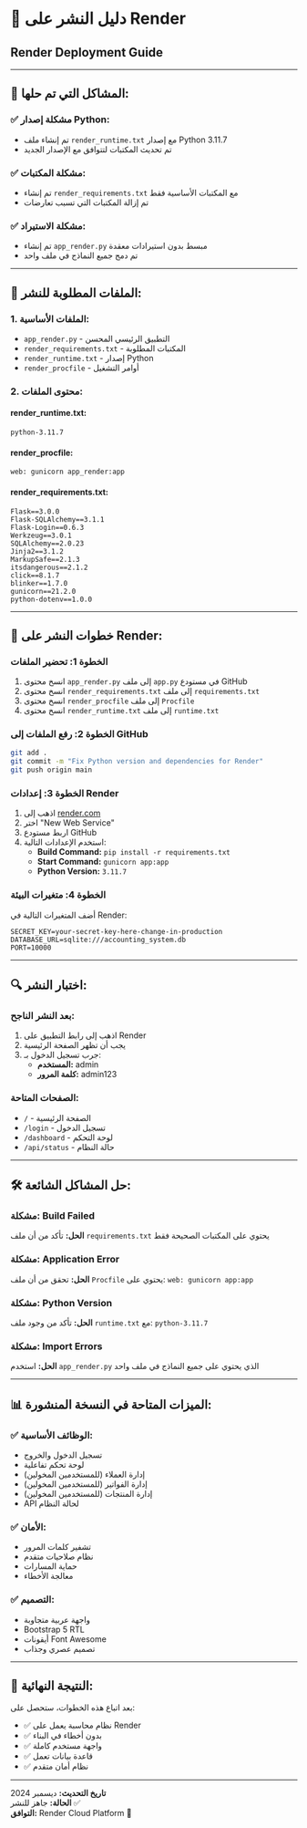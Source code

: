 # 🚀 دليل النشر على Render
## Render Deployment Guide

---

## 🔧 **المشاكل التي تم حلها:**

### ✅ **مشكلة إصدار Python:**
- تم إنشاء ملف `render_runtime.txt` مع إصدار Python 3.11.7
- تم تحديث المكتبات لتتوافق مع الإصدار الجديد

### ✅ **مشكلة المكتبات:**
- تم إنشاء `render_requirements.txt` مع المكتبات الأساسية فقط
- تم إزالة المكتبات التي تسبب تعارضات

### ✅ **مشكلة الاستيراد:**
- تم إنشاء `app_render.py` مبسط بدون استيرادات معقدة
- تم دمج جميع النماذج في ملف واحد

---

## 📁 **الملفات المطلوبة للنشر:**

### 1. **الملفات الأساسية:**
- `app_render.py` - التطبيق الرئيسي المحسن
- `render_requirements.txt` - المكتبات المطلوبة
- `render_runtime.txt` - إصدار Python
- `render_procfile` - أوامر التشغيل

### 2. **محتوى الملفات:**

#### **render_runtime.txt:**
```
python-3.11.7
```

#### **render_procfile:**
```
web: gunicorn app_render:app
```

#### **render_requirements.txt:**
```
Flask==3.0.0
Flask-SQLAlchemy==3.1.1
Flask-Login==0.6.3
Werkzeug==3.0.1
SQLAlchemy==2.0.23
Jinja2==3.1.2
MarkupSafe==2.1.3
itsdangerous==2.1.2
click==8.1.7
blinker==1.7.0
gunicorn==21.2.0
python-dotenv==1.0.0
```

---

## 🚀 **خطوات النشر على Render:**

### **الخطوة 1: تحضير الملفات**
1. انسخ محتوى `app_render.py` إلى ملف `app.py` في مستودع GitHub
2. انسخ محتوى `render_requirements.txt` إلى ملف `requirements.txt`
3. انسخ محتوى `render_procfile` إلى ملف `Procfile`
4. انسخ محتوى `render_runtime.txt` إلى ملف `runtime.txt`

### **الخطوة 2: رفع الملفات إلى GitHub**
```bash
git add .
git commit -m "Fix Python version and dependencies for Render"
git push origin main
```

### **الخطوة 3: إعدادات Render**
1. اذهب إلى [render.com](https://render.com)
2. اختر "New Web Service"
3. اربط مستودع GitHub
4. استخدم الإعدادات التالية:
   - **Build Command:** `pip install -r requirements.txt`
   - **Start Command:** `gunicorn app:app`
   - **Python Version:** `3.11.7`

### **الخطوة 4: متغيرات البيئة**
أضف المتغيرات التالية في Render:
```
SECRET_KEY=your-secret-key-here-change-in-production
DATABASE_URL=sqlite:///accounting_system.db
PORT=10000
```

---

## 🔍 **اختبار النشر:**

### **بعد النشر الناجح:**
1. اذهب إلى رابط التطبيق على Render
2. يجب أن تظهر الصفحة الرئيسية
3. جرب تسجيل الدخول بـ:
   - **المستخدم:** admin
   - **كلمة المرور:** admin123

### **الصفحات المتاحة:**
- `/` - الصفحة الرئيسية
- `/login` - تسجيل الدخول
- `/dashboard` - لوحة التحكم
- `/api/status` - حالة النظام

---

## 🛠️ **حل المشاكل الشائعة:**

### **مشكلة: Build Failed**
**الحل:** تأكد من أن ملف `requirements.txt` يحتوي على المكتبات الصحيحة فقط

### **مشكلة: Application Error**
**الحل:** تحقق من أن ملف `Procfile` يحتوي على: `web: gunicorn app:app`

### **مشكلة: Python Version**
**الحل:** تأكد من وجود ملف `runtime.txt` مع: `python-3.11.7`

### **مشكلة: Import Errors**
**الحل:** استخدم `app_render.py` الذي يحتوي على جميع النماذج في ملف واحد

---

## 📊 **الميزات المتاحة في النسخة المنشورة:**

### ✅ **الوظائف الأساسية:**
- تسجيل الدخول والخروج
- لوحة تحكم تفاعلية
- إدارة العملاء (للمستخدمين المخولين)
- إدارة الفواتير (للمستخدمين المخولين)
- إدارة المنتجات (للمستخدمين المخولين)
- API لحالة النظام

### ✅ **الأمان:**
- تشفير كلمات المرور
- نظام صلاحيات متقدم
- حماية المسارات
- معالجة الأخطاء

### ✅ **التصميم:**
- واجهة عربية متجاوبة
- Bootstrap 5 RTL
- أيقونات Font Awesome
- تصميم عصري وجذاب

---

## 🎉 **النتيجة النهائية:**

بعد اتباع هذه الخطوات، ستحصل على:
- ✅ نظام محاسبة يعمل على Render
- ✅ بدون أخطاء في البناء
- ✅ واجهة مستخدم كاملة
- ✅ قاعدة بيانات تعمل
- ✅ نظام أمان متقدم

---

**تاريخ التحديث:** ديسمبر 2024  
**الحالة:** جاهز للنشر ✅  
**التوافق:** Render Cloud Platform 🚀
